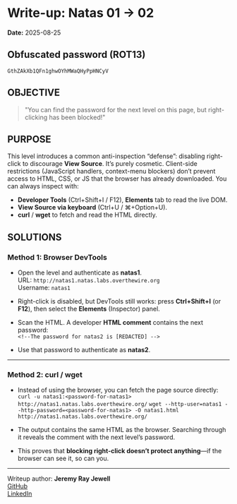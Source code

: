 # Write-up: Natas 01 → 02  
**Date:** 2025-08-25  

## Obfuscated password (ROT13)

`GthZAkXb1QFn1ghwOYhMWaQHyPpHNCyV`

## OBJECTIVE

> "You can find the password for the next level on this page, but right-clicking has been blocked!"

## PURPOSE ##

This level introduces a common anti-inspection “defense”: disabling right-click to discourage **View Source**. It’s purely cosmetic. Client-side restrictions (JavaScript handlers, context-menu blockers) don’t prevent access to HTML, CSS, or JS that the browser has already downloaded. You can always inspect with:
- **Developer Tools** (Ctrl+Shift+I / F12), **Elements** tab to read the live DOM.  
- **View Source via keyboard** (Ctrl+U / ⌘+Option+U).  
- **curl** / **wget** to fetch and read the HTML directly.

## SOLUTIONS ##

### Method 1: Browser DevTools
- Open the level and authenticate as **natas1**.  
  URL: `http://natas1.natas.labs.overthewire.org`  
  Username: `natas1`  

- Right-click is disabled, but DevTools still works: press **Ctrl+Shift+I** (or **F12**), then select the **Elements** (Inspector) panel.  

- Scan the HTML. A developer **HTML comment** contains the next password:  
  `<!--The password for natas2 is [REDACTED] -->`  

- Use that password to authenticate as **natas2**.  

---

### Method 2: curl / wget
- Instead of using the browser, you can fetch the page source directly:  
    `curl -u natas1:<password-for-natas1> http://natas1.natas.labs.overthewire.org/` 
    `wget --http-user=natas1 --http-password=<password-for-natas1> -O natas1.html http://natas1.natas.labs.overthewire.org/`   

- The output contains the same HTML as the browser. Searching through it reveals the comment with the next level’s password.  

- This proves that **blocking right-click doesn’t protect anything**—if the browser can see it, so can you.  

___

Writeup author: **Jeremy Ray Jewell**  
[GitHub](https://github.com/jeremyrayjewell)  
[LinkedIn](https://www.linkedin.com/in/jeremyrayjewell)
